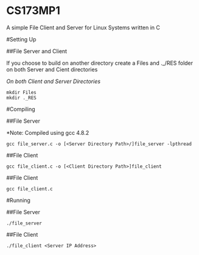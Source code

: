 # CS173MP1

A simple File Client and Server for Linux Systems written in C 

#Setting Up

##File Server and Client

If you choose to build on another directory create a Files and ._/RES folder on both Server and Cient directories

*On both Client and Server Directories*
```
mkdir Files
mkdir ._RES
```

#Compiling

##File Server

*Note: Compiled using gcc 4.8.2

```
gcc file_server.c -o [<Server Directory Path>/]file_server -lpthread
```

##File Client

```
gcc file_client.c -o [<Client Directory Path>]file_client
```


##File Client

```
gcc file_client.c 
```

#Running

##File Server

```
./file_server
```
##File Client

```
./file_client <Server IP Address>
```
